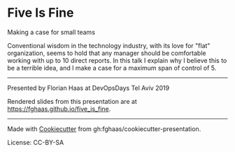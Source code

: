 # Five Is Fine
Making a case for small teams

Conventional wisdom in the technology industry, with its love for "flat" organization, seems to hold that any manager should be comfortable working with up to 10 direct reports. In this talk I explain why I believe this to be a terrible idea, and I make a case for a maximum span of control of 5.

* * *

Presented by Florian Haas at DevOpsDays Tel Aviv 2019

Rendered slides from this presentation are at <https://fghaas.github.io/five_is_fine>.

* * *

Made with [Cookiecutter](https://cookiecutter.readthedocs.io/) from gh:fghaas/cookiecutter-presentation.

License: CC-BY-SA
